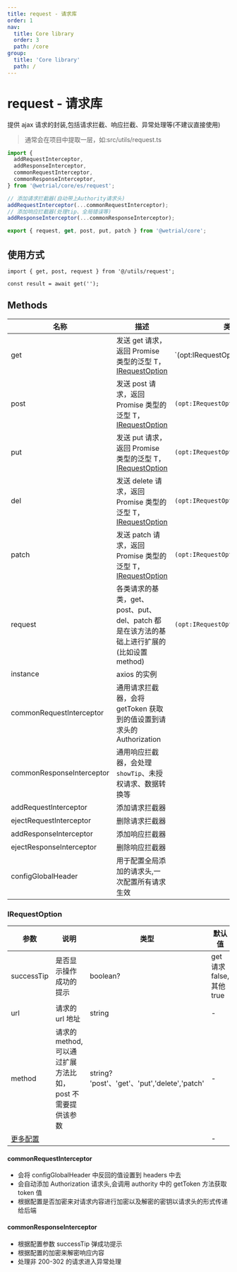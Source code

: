 ```yaml
---
title: request - 请求库
order: 1
nav:
  title: Core library
  order: 3
  path: /core
group:
  title: 'Core library'
  path: /
---
```


# request - 请求库

提供 ajax 请求的封装,包括请求拦截、响应拦截、异常处理等(不建议直接使用)

> 通常会在项目中提取一层，如:src/utils/request.ts

```ts | pure
import {
  addRequestInterceptor,
  addResponseInterceptor,
  commonRequestInterceptor,
  commonResponseInterceptor,
} from '@wetrial/core/es/request';

// 添加请求拦截器(自动带上Authority请求头)
addRequestInterceptor(...commonRequestInterceptor);
// 添加响应拦截器(处理tip、全局错误等)
addResponseInterceptor(...commonResponseInterceptor);

export { request, get, post, put, patch } from '@wetrial/core';
```

## 使用方式

```tsx |pure
import { get, post, request } from '@/utils/request';

const result = await get('');
```

## Methods

| 名称 | 描述 | 类型 |
| --- | --- | --- |
| get | 发送 get 请求，返回 Promise 类型的泛型 T，[IRequestOption](#irequestoption) | `(opt:IRequestOption | string):Promise<T>` |
| post | 发送 post 请求，返回 Promise 类型的泛型 T，[IRequestOption](#irequestoption) | `(opt:IRequestOption):Promise<T>` |
| put | 发送 put 请求，返回 Promise 类型的泛型 T，[IRequestOption](#irequestoption) | `(opt:IRequestOption):Promise<T>` |
| del | 发送 delete 请求，返回 Promise 类型的泛型 T，[IRequestOption](#irequestoption) | `(opt:IRequestOption):Promise<T>` |
| patch | 发送 patch 请求，返回 Promise 类型的泛型 T，[IRequestOption](#irequestoption) | `(opt:IRequestOption):Promise<T>` |
| request | 各类请求的基类，get、post、put、del、patch 都是在该方法的基础上进行扩展的(比如设置 method) | `(opt:IRequestOption):Promise<T>` |
| instance | axios 的实例 |  |
| commonRequestInterceptor | 通用请求拦截器，会将 getToken 获取到的值设置到请求头的 Authorization |  |
| commonResponseInterceptor | 通用响应拦截器，会处理`showTip`、未授权请求、数据转换等 |  |
| addRequestInterceptor | 添加请求拦截器 |  |
| ejectRequestInterceptor | 删除请求拦截器 |  |
| addResponseInterceptor | 添加响应拦截器 |  |
| ejectResponseInterceptor | 删除响应拦截器 |  |
| configGlobalHeader | 用于配置全局添加的请求头,一次配置所有请求生效 |  |

### IRequestOption

| 参数 | 说明 | 类型 | 默认值 |
| --- | --- | --- | --- |
| successTip | 是否显示操作成功的提示 | boolean? | get 请求 false,其他 true |
| url | 请求的 url 地址 | string | - |
| method | 请求的 method,可以通过扩展方法比如，post 不需要提供该参数 | string? 'post'、'get'、'put','delete','patch' | - |
| [更多配置](https://github.com/axios/axios#request-config) |  |  | - |

#### commonRequestInterceptor

- 会将 configGlobalHeader 中反回的值设置到 headers 中去
- 会自动添加 Authorization 请求头,会调用 authority 中的 getToken 方法获取 token 值
- 根据配置是否加密来对请求内容进行加密以及解密的密钥以请求头的形式传递给后端

#### commonResponseInterceptor

- 根据配置参数 successTip 弹成功提示
- 根据配置的加密来解密响应内容
- 处理非 200-302 的请求进入异常处理
